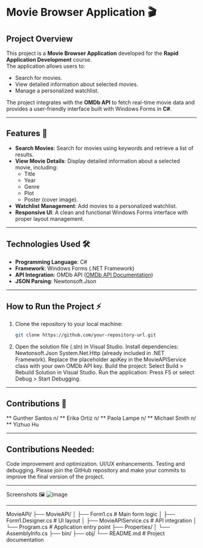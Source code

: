 # Movie Browser Application 🎬

## Project Overview  
This project is a **Movie Browser Application** developed for the **Rapid Application Development** course.  
The application allows users to:  
- Search for movies.  
- View detailed information about selected movies.  
- Manage a personalized watchlist.  

The project integrates with the **OMDb API** to fetch real-time movie data and provides a user-friendly interface built with Windows Forms in **C#**.  

---

## Features 🚀  
- **Search Movies**: Search for movies using keywords and retrieve a list of results.  
- **View Movie Details**: Display detailed information about a selected movie, including:  
  - Title  
  - Year  
  - Genre  
  - Plot  
  - Poster (cover image).  
- **Watchlist Management**: Add movies to a personalized watchlist.  
- **Responsive UI**: A clean and functional Windows Forms interface with proper layout management.  

---

## Technologies Used 🛠️  
- **Programming Language**: C#  
- **Framework**: Windows Forms (.NET Framework)  
- **API Integration**: OMDb API ([OMDb API Documentation](https://www.omdbapi.com/))  
- **JSON Parsing**: Newtonsoft.Json  

---

## How to Run the Project ⚡  
1. Clone the repository to your local machine:  
   ```bash
   git clone https://github.com/your-repository-url.git
2. Open the solution file (.sln) in Visual Studio.
Install dependencies:
Newtonsoft.Json
System.Net.Http (already included in .NET Framework).
Replace the placeholder apiKey in the MovieAPIService class with your own OMDb API key.
Build the project:
Select Build > Rebuild Solution in Visual Studio.
Run the application:
Press F5 or select Debug > Start Debugging.

---
## Contributions 👥
** Gunther Santos n/
** Erika Ortiz n/
** Paola Lampe n/
** Michael Smith n/
** Yizhuo Hu

---
## Contributions Needed:
Code improvement and optimization.
UI/UX enhancements.
Testing and debugging.
Please join the GitHub repository and make your commits to improve the final version of the project.

---
Screenshots 🖼️
![image](https://github.com/user-attachments/assets/7734f6eb-aaaf-4390-9d77-9925fb11edcd)


---
MovieAPI/
├── MovieAPI/
│   ├── Form1.cs             # Main form logic
│   ├── Form1.Designer.cs    # UI layout
│   ├── MovieAPIService.cs   # API integration
│   └── Program.cs           # Application entry point
├── Properties/
│   └── AssemblyInfo.cs
├── bin/
├── obj/
└── README.md                # Project documentation

